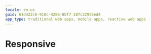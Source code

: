 ```yaml
---
locale: en-us
guid: 61d422c6-918c-4286-8bf7-187c22956ed4
app_type: traditional web apps, mobile apps, reactive web apps
---
```


# Responsive
